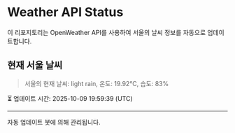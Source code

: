 
# Weather API Status

이 리포지토리는 OpenWeather API를 사용하여 서울의 날씨 정보를 자동으로 업데이트합니다.

## 현재 서울 날씨
> 서울의 현재 날씨: light rain, 온도: 19.92°C, 습도: 83%

⏳ 업데이트 시간: 2025-10-09 19:59:39 (UTC)

---
자동 업데이트 봇에 의해 관리됩니다.
